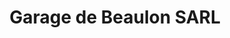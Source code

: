 ---
title: "Garage de Beaulon SARL"
url: /beaulon/garage-de-beaulon-sarl/
shop: réparation de voitures
---